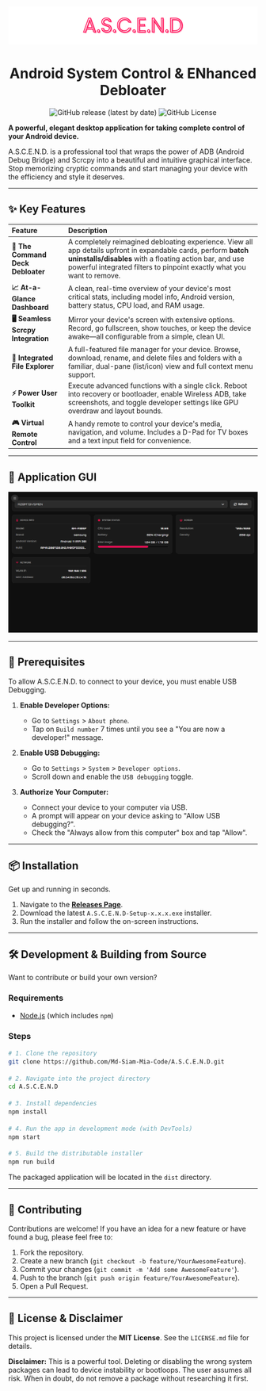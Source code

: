 <img src="./assets/img/Banner.png" alt="A.S.C.E.N.D. Application Screenshot"/>

<h1 style="text-align: center; width: 100%;">Android System Control & ENhanced Debloater</h1>

<div style="text-align: center; width: 100%;">

![GitHub release (latest by date)](https://img.shields.io/github/v/release/Md-Siam-Mia-Code/A.S.C.E.N.D.?style=for-the-badge)
![GitHub License](https://img.shields.io/github/license/Md-Siam-Mia-Code/A.S.C.E.N.D.?style=for-the-badge)

</div>

**A powerful, elegant desktop application for taking complete control of your Android device.**

A.S.C.E.N.D. is a professional tool that wraps the power of ADB (Android Debug Bridge) and Scrcpy into a beautiful and intuitive graphical interface. Stop memorizing cryptic commands and start managing your device with the efficiency and style it deserves.

---

## ✨ Key Features

| Feature                            | Description                                                                                                                                                                                                                                         |
| :--------------------------------- | :-------------------------------------------------------------------------------------------------------------------------------------------------------------------------------------------------------------------------------------------------- |
| **🚀 The Command Deck Debloater**  | A completely reimagined debloating experience. View all app details upfront in expandable cards, perform **batch uninstalls/disables** with a floating action bar, and use powerful integrated filters to pinpoint exactly what you want to remove. |
| **📈 At-a-Glance Dashboard**       | A clean, real-time overview of your device's most critical stats, including model info, Android version, battery status, CPU load, and RAM usage.                                                                                                   |
| **🖥️ Seamless Scrcpy Integration** | Mirror your device's screen with extensive options. Record, go fullscreen, show touches, or keep the device awake—all configurable from a simple, clean UI.                                                                                         |
| **📂 Integrated File Explorer**    | A full-featured file manager for your device. Browse, download, rename, and delete files and folders with a familiar, dual-pane (list/icon) view and full context menu support.                                                                     |
| **⚡ Power User Toolkit**          | Execute advanced functions with a single click. Reboot into recovery or bootloader, enable Wireless ADB, take screenshots, and toggle developer settings like GPU overdraw and layout bounds.                                                       |
| **🎮 Virtual Remote Control**      | A handy remote to control your device's media, navigation, and volume. Includes a D-Pad for TV boxes and a text input field for convenience.                                                                                                        |

---

## 📸 Application GUI

<img src="./assets/img/GUI.png" alt="A.S.C.E.N.D. GUI Screenshot"/>

---

## 🚦 Prerequisites

To allow A.S.C.E.N.D. to connect to your device, you must enable USB Debugging.

1. **Enable Developer Options:**

   - Go to `Settings` > `About phone`.
   - Tap on `Build number` 7 times until you see a "You are now a developer!" message.

2. **Enable USB Debugging:**

   - Go to `Settings` > `System` > `Developer options`.
   - Scroll down and enable the `USB debugging` toggle.

3. **Authorize Your Computer:**
   - Connect your device to your computer via USB.
   - A prompt will appear on your device asking to "Allow USB debugging?".
   - Check the "Always allow from this computer" box and tap "Allow".

---

## 📦 Installation

Get up and running in seconds.

1. Navigate to the **[Releases Page](https://github.com/Md-Siam-Mia-Code/A.S.C.E.N.D./releases)**.
2. Download the latest `A.S.C.E.N.D-Setup-x.x.x.exe` installer.
3. Run the installer and follow the on-screen instructions.

---

## 🛠️ Development & Building from Source

Want to contribute or build your own version?

### Requirements

- [Node.js](https://nodejs.org/) (which includes `npm`)

### Steps

```bash
# 1. Clone the repository
git clone https://github.com/Md-Siam-Mia-Code/A.S.C.E.N.D.git

# 2. Navigate into the project directory
cd A.S.C.E.N.D

# 3. Install dependencies
npm install

# 4. Run the app in development mode (with DevTools)
npm start

# 5. Build the distributable installer
npm run build
```

The packaged application will be located in the `dist` directory.

---

## 🤝 Contributing

Contributions are welcome! If you have an idea for a new feature or have found a bug, please feel free to:

1. Fork the repository.
2. Create a new branch (`git checkout -b feature/YourAwesomeFeature`).
3. Commit your changes (`git commit -m 'Add some AwesomeFeature'`).
4. Push to the branch (`git push origin feature/YourAwesomeFeature`).
5. Open a Pull Request.

---

## 📜 License & Disclaimer

This project is licensed under the **MIT License**. See the `LICENSE.md` file for details.

**Disclaimer:** This is a powerful tool. Deleting or disabling the wrong system packages can lead to device instability or bootloops. The user assumes all risk. When in doubt, do not remove a package without researching it first.
